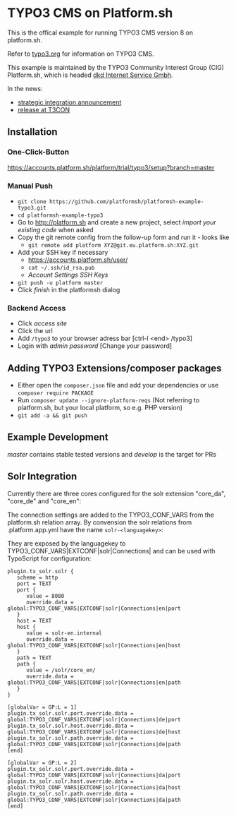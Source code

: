 TYPO3 CMS on Platform.sh
=====
This is the offical example for running TYPO3 CMS version 8 on platform.sh.

Refer to [typo3.org](https://typo3.org/) for information on TYPO3 CMS.

This example is maintained by the TYPO3 Community Interest Group (CIG) Platform.sh, which is headed [dkd Internet Service Gmbh](https://dkd.de).

In the news:
* [strategic integration announcement](https://typo3.org/news/article/typo3-and-platformsh-announce-cloud-readiness-and-tech-preview-of-strategic-integration-ahead-of-t3/)
* [release at T3CON](https://typo3.org/news/article/typo3-conference-in-munich-typo3-cms-8-starting-today-with-platformsh-in-the-cloud/)

Installation
-----
### One-Click-Button
https://accounts.platform.sh/platform/trial/typo3/setup?branch=master
### Manual Push
* `git clone https://github.com/platformsh/platformsh-example-typo3.git`
* `cd platformsh-example-typo3`
* Go to http://platform.sh and create a new project, select *import your existing code* when asked
* Copy the git remote config from the follow-up form and run it - looks like
  * `git remote add platform XYZ@git.eu.platform.sh:XYZ.git`
* Add your SSH key if necessary
  * https://accounts.platform.sh/user/
  * `cat ~/.ssh/id_rsa.pub`
  * *Account Settings* *SSH Keys*
* `git push -u platform master`
* Click *finish* in the platformsh dialog

### Backend Access
* Click *access site*
* Click the url
* Add `/typo3` to your browser adress bar [ctrl-l \<end\> /typo3]
* Login with *admin* *password* [Change your password]


Adding TYPO3 Extensions/composer packages
-----
* Either open the `composer.json` file and add your dependencies or use `composer require PACKAGE`
* Run `composer update --ignore-platform-reqs` (Not referring to platform.sh, but your local platform, so e.g. PHP version)
* `git add -a && git push`

Example Development
-----
*master* contains stable tested versions and *develop* is the target for PRs


Solr Integration
-----
Currently there are three cores configured for the solr extension "core_da", "core_de" and "core_en":

The connection settings are added to the TYPO3_CONF_VARS from the platform.sh relation array. By convension the solr relations from .platform.app.yml have the name `solr-<languagekey>`:

They are exposed by the languagekey to TYPO3_CONF_VARS|EXTCONF|solr|Connections|<languagekey> and can be used with TypoScript for configuration:

```
plugin.tx_solr.solr {
   scheme = http
   port = TEXT
   port {
      value = 8080
      override.data = global:TYPO3_CONF_VARS|EXTCONF|solr|Connections|en|port
   }
   host = TEXT
   host {
      value = solr-en.internal
      override.data = global:TYPO3_CONF_VARS|EXTCONF|solr|Connections|en|host
   }
   path = TEXT
   path {
      value = /solr/core_en/
      override.data = global:TYPO3_CONF_VARS|EXTCONF|solr|Connections|en|path
   }
}

[globalVar = GP:L = 1]
plugin.tx_solr.solr.port.override.data = global:TYPO3_CONF_VARS|EXTCONF|solr|Connections|de|port
plugin.tx_solr.solr.host.override.data = global:TYPO3_CONF_VARS|EXTCONF|solr|Connections|de|host
plugin.tx_solr.solr.path.override.data = global:TYPO3_CONF_VARS|EXTCONF|solr|Connections|de|path
[end]

[globalVar = GP:L = 2]
plugin.tx_solr.solr.port.override.data = global:TYPO3_CONF_VARS|EXTCONF|solr|Connections|da|port
plugin.tx_solr.solr.host.override.data = global:TYPO3_CONF_VARS|EXTCONF|solr|Connections|da|host
plugin.tx_solr.solr.path.override.data = global:TYPO3_CONF_VARS|EXTCONF|solr|Connections|da|path
[end]
```


